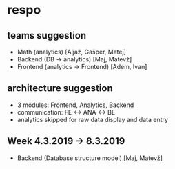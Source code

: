# respo
## teams suggestion
 - Math (analytics) [Aljaž, Gašper, Matej]
 - Backend (DB -> analytics) [Maj, Matevž]
 - Frontend (analytics -> Frontend) [Adem, Ivan]

## architecture suggestion
 - 3 modules: Frontend, Analytics, Backend
 - communication: FE <-> ANA <-> BE
 - analytics skipped for raw data display and data entry

## Week 4.3.2019 -> 8.3.2019
- Backend (Database structure model) [Maj, Matevž]